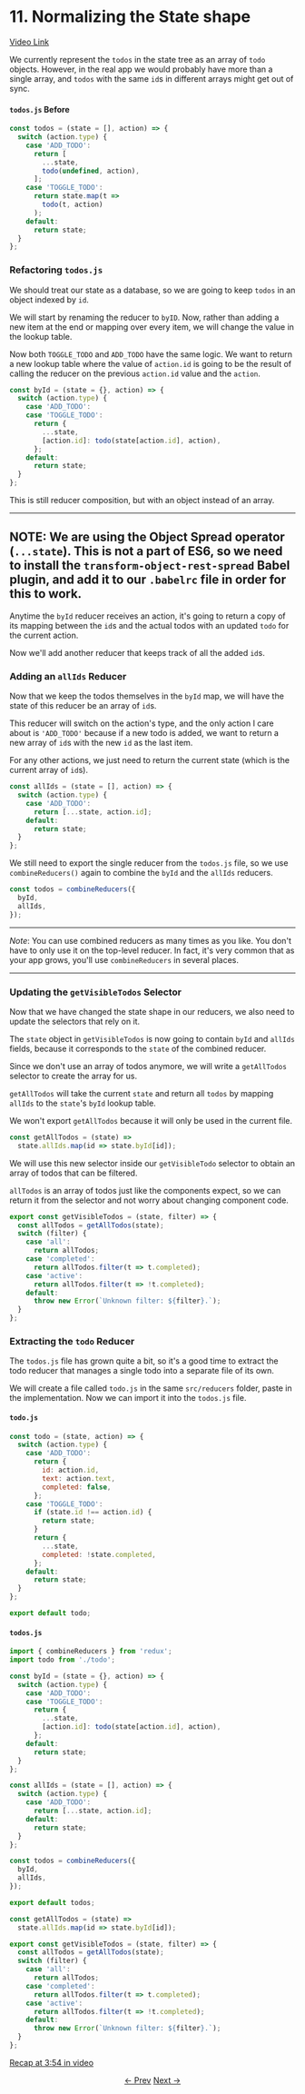 # 11. Normalizing the State shape
[Video Link](https://egghead.io/lessons/javascript-redux-normalizing-the-state-shape)

We currently represent the `todos` in the state tree as an array of `todo` objects. However, in the real app we would probably have more than a single array, and `todos` with the same `id`s in different arrays might get out of sync.

#### `todos.js` Before
```javascript
const todos = (state = [], action) => {
  switch (action.type) {
    case 'ADD_TODO':
      return [
        ...state,
        todo(undefined, action),
      ];
    case 'TOGGLE_TODO':
      return state.map(t =>
        todo(t, action)
      );
    default:
      return state;
  }
};
```

### Refactoring `todos.js`

We should treat our state as a database, so we are going to keep `todos` in an object indexed by `id`.

We will start by renaming the reducer to `byID`. Now, rather than adding a new item at the end or mapping over every item, we will change the value in the lookup table.

Now both `TOGGLE_TODO` and `ADD_TODO` have the same logic. We want to return a new lookup table where the value of `action.id` is going to be the result of calling the reducer on the previous `action.id` value and the `action`.

```javascript
const byId = (state = {}, action) => {
  switch (action.type) {
    case 'ADD_TODO':
    case 'TOGGLE_TODO':
      return {
        ...state,
        [action.id]: todo(state[action.id], action),
      };
    default:
      return state;
  }
};
```

This is still reducer composition, but with an object instead of an array.

---
**NOTE**:
We are using the Object Spread operator (`...state`). This is not a part of ES6, so we need to install the `transform-object-rest-spread` Babel plugin, and add it to our `.babelrc` file in order for this to work.
---

Anytime the `byId` reducer receives an action, it's going to return a copy of its mapping between the `id`s and the actual todos with an updated `todo` for the current action.

Now we'll add another reducer that keeps track of all the added `id`s.

### Adding an `allIds` Reducer

Now that we keep the todos themselves in the `byId` map, we will have the state of this reducer be an array of `id`s.

This reducer will switch on the action's type, and the only action I care about is `'ADD_TODO'` because if a new todo is added, we want to return a new array of `id`s with the new `id` as the last item.

For any other actions, we just need to return the current state (which is the current array of `id`s).

```javascript
const allIds = (state = [], action) => {
  switch (action.type) {
    case 'ADD_TODO':
      return [...state, action.id];
    default:
      return state;
  }
};
```

We still need to export the single reducer from the `todos.js` file, so we use `combineReducers()` again to combine the `byId` and the `allIds` reducers.

```javascript
const todos = combineReducers({
  byId,
  allIds,
});
```

---

_Note_: You can use combined reducers as many times as you like. You don't have to only use it on the top-level reducer. In fact, it's very common that as your app grows, you'll use `combineReducers` in several places.

---

### Updating the `getVisibleTodos` Selector

Now that we have changed the state shape in our reducers, we also need to update the selectors that rely on it.

The `state` object in `getVisibleTodos` is now going to contain `byId` and `allIds` fields, because it corresponds to the `state` of the combined reducer.

Since we don't use an array of todos anymore, we will write a `getAllTodos` selector to create the array for us.

`getAllTodos` will take the current `state` and return all `todos` by mapping `allIds` to the `state`'s `byId` lookup table.

We won't export `getAllTodos` because it will only be used in the current file.

```javascript
const getAllTodos = (state) =>
  state.allIds.map(id => state.byId[id]);
```

We will use this new selector inside our `getVisibleTodo` selector to obtain an array of todos that can be filtered.

`allTodos` is an array of todos just like the components expect, so we can return it from the selector and not worry about changing component code.

```javascript
export const getVisibleTodos = (state, filter) => {
  const allTodos = getAllTodos(state);
  switch (filter) {
    case 'all':
      return allTodos;
    case 'completed':
      return allTodos.filter(t => t.completed);
    case 'active':
      return allTodos.filter(t => !t.completed);
    default:
      throw new Error(`Unknown filter: ${filter}.`);
  }
};
```

### Extracting the `todo` Reducer


The `todos.js` file has grown quite a bit, so it's a good time to extract the todo reducer that manages a single todo into a separate file of its own.

We will create a file called `todo.js` in the same `src/reducers` folder, paste in the implementation. Now we can import it into the `todos.js` file.

#### `todo.js`
```javascript
const todo = (state, action) => {
  switch (action.type) {
    case 'ADD_TODO':
      return {
        id: action.id,
        text: action.text,
        completed: false,
      };
    case 'TOGGLE_TODO':
      if (state.id !== action.id) {
        return state;
      }
      return {
        ...state,
        completed: !state.completed,
      };
    default:
      return state;
  }
};

export default todo;
```

#### `todos.js`
```javascript
import { combineReducers } from 'redux';
import todo from './todo';

const byId = (state = {}, action) => {
  switch (action.type) {
    case 'ADD_TODO':
    case 'TOGGLE_TODO':
      return {
        ...state,
        [action.id]: todo(state[action.id], action),
      };
    default:
      return state;
  }
};

const allIds = (state = [], action) => {
  switch (action.type) {
    case 'ADD_TODO':
      return [...state, action.id];
    default:
      return state;
  }
};

const todos = combineReducers({
  byId,
  allIds,
});

export default todos;

const getAllTodos = (state) =>
  state.allIds.map(id => state.byId[id]);

export const getVisibleTodos = (state, filter) => {
  const allTodos = getAllTodos(state);
  switch (filter) {
    case 'all':
      return allTodos;
    case 'completed':
      return allTodos.filter(t => t.completed);
    case 'active':
      return allTodos.filter(t => !t.completed);
    default:
      throw new Error(`Unknown filter: ${filter}.`);
  }
};
```

[Recap at 3:54 in video](https://egghead.io/lessons/javascript-redux-normalizing-the-state-shape)


<p align="center">
<a href="./10-Colocating_Selectors_with_Reducers.md"><- Prev</a>
<a href="./12-Wrapping_dispatch_to_Log_Actions.md">Next -></a>
</p>